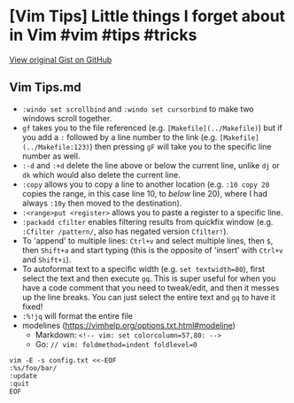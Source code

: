 # [Vim Tips] Little things I forget about in Vim #vim #tips #tricks

[View original Gist on GitHub](https://gist.github.com/Integralist/a959a200de07caffbc826b2cd415e6df)

## Vim Tips.md

- `:windo set scrollbind` and `:windo set cursorbind` to make two windows scroll together.
- `gf` takes you to the file referenced (e.g. `[Makefile](../Makefile)`) but if you add a `:` followed by a line number to the link (e.g. `[Makefile](../Makefile:123)`) then pressing `gF` will take you to the specific line number as well.
- `:-d` and `:+d` delete the line above or below the current line, unlike `dj` or `dk` which would also delete the current line.
- `:copy` allows you to copy a line to another location (e.g. `:10 copy 20` copies the range, in this case line 10, to _below_ line 20), where I had always `:10y` then moved to the destination).
- `:<range>put <register>` allows you to paste a register to a specific line.
- `:packadd cfilter` enables filtering results from quickfix window (e.g. `:Cfilter /pattern/`, also has negated version `Cfilter!`).
- To 'append' to multiple lines: `Ctrl+v` and select multiple lines, then `$`, then `Shift+a` and start typing (this is the opposite of 'insert' with `Ctrl+v` and `Shift+i`).
- To autoformat text to a specific width (e.g. `set textwidth=80`), first select the text and then execute `gq`. This is super useful for when you have a code comment that you need to tweak/edit, and then it messes up the line breaks. You can just select the entire text and `gq` to have it fixed!
- `:%!jq` will format the entire file
- modelines (https://vimhelp.org/options.txt.html#modeline)
  - Markdown: `<!-- vim: set colorcolumn=57,80: -->`
  - Go: `// vim: foldmethod=indent foldlevel=0`

```shell
vim -E -s config.txt <<-EOF
:%s/foo/bar/
:update
:quit
EOF
```

